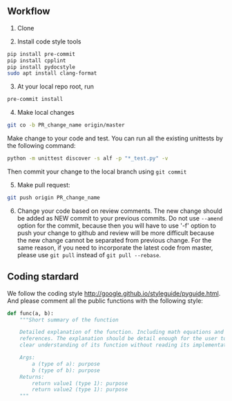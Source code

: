 
## Workflow

1. Clone

2. Install code style tools
```bash
pip install pre-commit
pip install cpplint
pip install pydocstyle
sudo apt install clang-format
```

3. At your local repo root, run
```bash
pre-commit install
```

4. Make local changes
```bash
git co -b PR_change_name origin/master
```

Make change to your code and test. You can run all the existing unittests
by the following command:
```bash
python -m unittest discover -s alf -p "*_test.py" -v
```

Then commit your change to the local branch using `git commit`

5. Make pull request:
```bash
git push origin PR_change_name
```
6. Change your code based on review comments. The new change should be added
as NEW commit to your previous commits. Do not use `--amend` option for the 
commit, because then you will have to use '-f' option to push your change to
github and review will be more difficult because the new change cannot
be separated from previous change. For the same reason, if you need to incorporate
the latest code from master, please use `git pull` instead of `git pull --rebase`.

## Coding stardard

We follow the coding style http://google.github.io/styleguide/pyguide.html. 
And please comment all the public functions with the following style:
```python
def func(a, b):
    """Short summary of the function

    Detailed explanation of the function. Including math equations and
    references. The explanation should be detail enough for the user to have a
    clear understanding of its function without reading its implementation.

    Args:
        a (type of a): purpose
        b (type of b): purpose
    Returns:
        return value1 (type 1): purpose
        return value2 (type 1): purpose
    """
```
